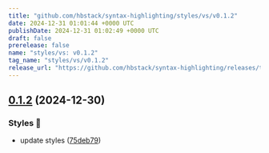 ```yaml
---
title: "github.com/hbstack/syntax-highlighting/styles/vs/v0.1.2"
date: 2024-12-31 01:01:44 +0000 UTC
publishDate: 2024-12-31 01:02:49 +0000 UTC
draft: false
prerelease: false
name: "styles/vs: v0.1.2"
tag_name: "styles/vs/v0.1.2"
release_url: "https://github.com/hbstack/syntax-highlighting/releases/tag/styles/vs/v0.1.2"
---
```


## [0.1.2](https://github.com/hbstack/syntax-highlighting/compare/styles/vs/v0.1.1...styles/vs/v0.1.2) (2024-12-30)


### Styles 🎨

* update styles ([75deb79](https://github.com/hbstack/syntax-highlighting/commit/75deb79773c00a91668118f44e1ffcf018513cd9))
